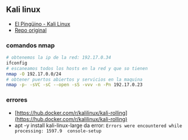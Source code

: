 ## Kali linux

- [El Pingüino - Kali Linux](https://www.youtube.com/watch?v=5gUdLWph2s4)
- [Repo original](https://github.com/Maalfer/Dockerfile_Hacking/blob/main/Dockerfile)

### comandos nmap
```sh
# obtenemos la ip de la red: 192.17.0.34
ifconfig
# escaneamos todos los hosts en la red y que so tienen
nmap -O 192.17.0.0/24
# obtener puertos abiertos y servicios en la maquina
nmap -p- -sVC -sC --open -sS -vvv -n -Pn 192.17.0.23
```

### errores
- [https://hub.docker.com/r/kalilinux/kali-rolling](https://hub.docker.com/r/kalilinux/kali-rolling)
- apt -y install kali-linux-large da error: `Errors were encountered while processing: 1597.9  console-setup`
